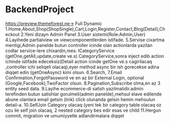 # BackendProject
https://preview.themeforest.ne-> Full Dynamic 
1.Home,About,Shop(ShopSingle),Cart,Login,Register,Contact,Blog(Detail),Checkout
2.Yeni dizayn Admin Panel
3.User sistemi(Role:Admin,User)
4.Layihede partialview ve viewcomponentlerden istifade.
5.Servise cixartma mentigi,Admin panelde butun controller icinde olan actionlarda yazilan codlar service-lere chixardin,mes:
ICategoryService (getOne,getAll,update,create ve.s) CategoryService,sonra inject edib action ichinde istifade edeceksiz(Detail action icinde getOne ve.s cagirilacaq ,controller ichi seliqeli olacaq),eyer method async bir ish gorecekse adina diqqet edin (getOneAsync) kimi olsun.
6.Search,
7.Email Confirmation,ForgotPassword ve en az bir External Login, optional (Google,Facebook),TwoFactor olsun.
8.Pagination,Subscribe olma,en az 3 entity seed data.
9.Layihe ecommerce-di satish yazilmalidir.admin terefinden butun satishlar gorulmeli(admin panelde),mehsul elave edilende abune olanlara email getsin (link) click olunanda gelsin hemin mehsulun detail-a.
10.SelfJoin Category olacaq (yeni tek bir category table olacaq oz ozu ile self  join olacaq, 2 nested category bes edir esas ve child
11.Hergun commit, migration ve umumiyyetle adlandirmalara diqqet
